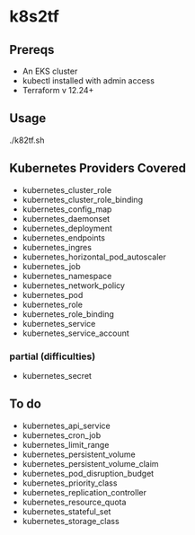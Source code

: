 # k8s2tf

## Prereqs

* An EKS cluster
* kubectl installed with admin access
* Terraform v 12.24+

## Usage

./k82tf.sh 

## Kubernetes Providers Covered


* kubernetes_cluster_role
* kubernetes_cluster_role_binding
* kubernetes_config_map
* kubernetes_daemonset
* kubernetes_deployment
* kubernetes_endpoints
* kubernetes_ingres
* kubernetes_horizontal_pod_autoscaler
* kubernetes_job
* kubernetes_namespace
* kubernetes_network_policy
* kubernetes_pod
* kubernetes_role
* kubernetes_role_binding
* kubernetes_service
* kubernetes_service_account

### partial (difficulties)

* kubernetes_secret

## To do 
* kubernetes_api_service 
* kubernetes_cron_job
* kubernetes_limit_range
* kubernetes_persistent_volume
* kubernetes_persistent_volume_claim
* kubernetes_pod_disruption_budget
* kubernetes_priority_class
* kubernetes_replication_controller
* kubernetes_resource_quota
* kubernetes_stateful_set
* kubernetes_storage_class